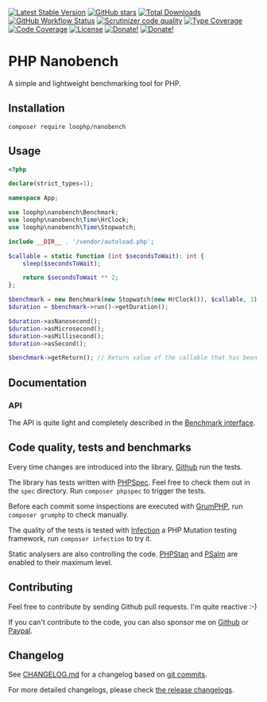 [![Latest Stable Version][latest stable version]][packagist]
 [![GitHub stars][github stars]][packagist]
 [![Total Downloads][total downloads]][packagist]
 [![GitHub Workflow Status][github workflow status]][github actions]
 [![Scrutinizer code quality][code quality]][code quality link]
 [![Type Coverage][type coverage]][sheperd type coverage]
 [![Code Coverage][code coverage]][code quality link]
 [![License][license]][packagist]
 [![Donate!][donate github]][github sponsor]
 [![Donate!][donate paypal]][paypal sponsor]

# PHP Nanobench

A simple and lightweight benchmarking tool for PHP.

## Installation

`composer require loophp/nanobench`

## Usage

```php
<?php

declare(strict_types=1);

namespace App;

use loophp\nanobench\Benchmark;
use loophp\nanobench\Time\HrClock;
use loophp\nanobench\Time\Stopwatch;

include __DIR__ . '/vendor/autoload.php';

$callable = static function (int $secondsToWait): int {
    sleep($secondsToWait);

    return $secondsToWait ** 2;
};

$benchmark = new Benchmark(new Stopwatch(new HrClock()), $callable, 3);
$duration = $benchmark->run()->getDuration();

$duration->asNanosecond();
$duration->asMicrosecond();
$duration->asMillisecond();
$duration->asSecond();

$benchmark->getReturn(); // Return value of the callable that has been benchmarked
```

## Documentation

### API

The API is quite light and completely described in the [Benchmark interface][Benchmark interface].

## Code quality, tests and benchmarks

Every time changes are introduced into the library, [Github][github actions] run the
tests.

The library has tests written with [PHPSpec][phpspec].
Feel free to check them out in the `spec` directory. Run `composer phpspec` to trigger the tests.

Before each commit some inspections are executed with [GrumPHP][grumphp],
run `composer grumphp` to check manually.

The quality of the tests is tested with [Infection][infection] a PHP Mutation testing
framework,  run `composer infection` to try it.

Static analysers are also controlling the code. [PHPStan][phpstan] and
[PSalm][psalm] are enabled to their maximum level.

## Contributing

Feel free to contribute by sending Github pull requests. I'm quite reactive :-)

If you can't contribute to the code, you can also sponsor me on [Github][github sponsor] or [Paypal][paypal sponsor].

## Changelog

See [CHANGELOG.md][changelog-md] for a changelog based on [git commits][git-commits].

For more detailed changelogs, please check [the release changelogs][changelog-releases].

[latest stable version]: https://img.shields.io/packagist/v/loophp/nanobench.svg?style=flat-square
[packagist]: https://packagist.org/packages/loophp/nanobench

[github stars]: https://img.shields.io/github/stars/loophp/nanobench.svg?style=flat-square

[total downloads]: https://img.shields.io/packagist/dt/loophp/nanobench.svg?style=flat-square

[github workflow status]: https://img.shields.io/github/workflow/status/loophp/nanobench/Continuous%20Integration?style=flat-square
[github actions]: https://github.com/loophp/nanobench/actions

[code quality]: https://img.shields.io/scrutinizer/quality/g/loophp/nanobench/master.svg?style=flat-square
[code quality link]: https://scrutinizer-ci.com/g/loophp/nanobench/?branch=master

[type coverage]: https://shepherd.dev/github/loophp/nanobench/coverage.svg
[sheperd type coverage]: https://shepherd.dev/github/loophp/nanobench

[code coverage]: https://img.shields.io/scrutinizer/coverage/g/loophp/nanobench/master.svg?style=flat-square
[code quality link]: https://img.shields.io/scrutinizer/quality/g/loophp/nanobench/master.svg?style=flat-square

[license]: https://img.shields.io/packagist/l/loophp/nanobench.svg?style=flat-square

[donate github]: https://img.shields.io/badge/Sponsor-Github-brightgreen.svg?style=flat-square
[github sponsor]: https://github.com/sponsors/drupol

[donate paypal]: https://img.shields.io/badge/Sponsor-Paypal-brightgreen.svg?style=flat-square
[paypal sponsor]: https://www.paypal.me/drupol

[phpspec]: http://www.phpspec.net/
[grumphp]: https://github.com/phpro/grumphp
[infection]: https://github.com/infection/infection
[phpstan]: https://github.com/phpstan/phpstan
[psalm]: https://github.com/vimeo/psalm
[changelog-md]: https://github.com/loophp/nanobench/blob/master/CHANGELOG.md
[git-commits]: https://github.com/loophp/nanobench/commits/master
[changelog-releases]: https://github.com/loophp/nanobench/releases

[phpunit php-timer]: https://github.com/phpunit/php-timer
[Benchmark interface]: https://github.com/loophp/nanobench/blob/master/src/BenchmarkInterface.php